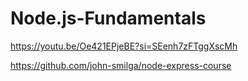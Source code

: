 # Node.js-Fundamentals

https://youtu.be/Oe421EPjeBE?si=SEenh7zFTggXscMh

https://github.com/john-smilga/node-express-course

